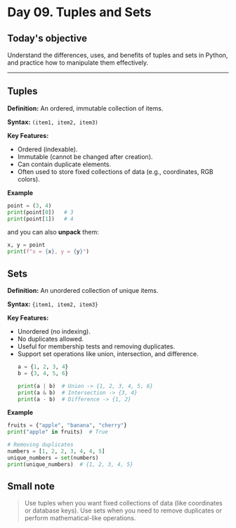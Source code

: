 # Day 09. Tuples and Sets 
## Today's objective 
Understand the differences, uses, and benefits of tuples and sets in Python, and practice how to manipulate them effectively.

---

## Tuples

**Definition:** An ordered, immutable collection of items.

**Syntax:** `(item1, item2, item3)`

**Key Features:**
- Ordered (indexable).
- Immutable (cannot be changed after creation).
- Can contain duplicate elements.
- Often used to store fixed collections of data (e.g., coordinates, RGB colors).

**Example**
```python
point = (3, 4)
print(point[0])   # 3
print(point[1])   # 4
```
and you can also **unpack** them:
```python
x, y = point
print(f"x = {x}, y = {y}")
```

## Sets

**Definition:** An unordered collection of unique items.

**Syntax:** `{item1, item2, item3}`

**Key Features:**
- Unordered (no indexing).
- No duplicates allowed.
- Useful for membership tests and removing duplicates.
- Support set operations like union, intersection, and difference.
    ```python
    a = {1, 2, 3, 4}
    b = {3, 4, 5, 6}

    print(a | b)  # Union -> {1, 2, 3, 4, 5, 6}
    print(a & b)  # Intersection -> {3, 4}
    print(a - b)  # Difference -> {1, 2}
    ```

**Example**
```python
fruits = {"apple", "banana", "cherry"}
print("apple" in fruits)  # True

# Removing duplicates
numbers = [1, 2, 2, 3, 4, 4, 5]
unique_numbers = set(numbers)
print(unique_numbers)  # {1, 2, 3, 4, 5}
```

## Small note
> Use tuples when you want fixed collections of data (like coordinates or database keys). Use sets when you need to remove duplicates or perform mathematical-like operations.